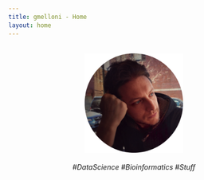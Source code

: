 ```yaml
---
title: gmelloni - Home
layout: home
---
```

<br>

<div style="text-align:center">
<img src ="images/round_photo_me3.png" height="200"/>
</div>

<br>

<div style="text-align:center">
<i>#DataScience #Bioinformatics #Stuff</i>
</div>